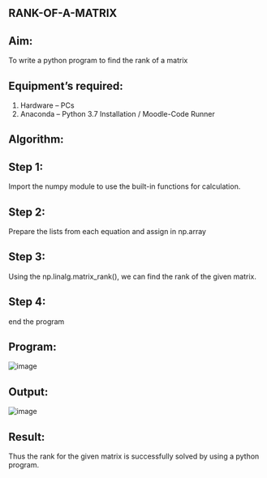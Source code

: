 ## RANK-OF-A-MATRIX
## Aim:
To write a python program to find the rank of a matrix
## Equipment’s required:
1. 	Hardware – PCs
2. 	Anaconda – Python 3.7 Installation / Moodle-Code Runner
## Algorithm:
## Step 1:
Import the numpy module to use the built-in functions for calculation.
## Step 2: 
Prepare the lists from each equation and assign in np.array
## Step 3:
Using the np.linalg.matrix_rank(), we can find the rank of the given matrix.
## Step 4:
end the program
## Program:
![image](https://github.com/pirateharishs/RANK-OF-A-MATRIX/assets/166011385/d10042b0-f9d2-4504-a60c-1395acb0811c)

## Output:
![image](https://github.com/pirateharishs/RANK-OF-A-MATRIX/assets/166011385/c354190b-e3d0-4ad4-bf7b-cc581e29ece1)

## Result:
Thus the rank for the given matrix is successfully solved by  using a python program.

